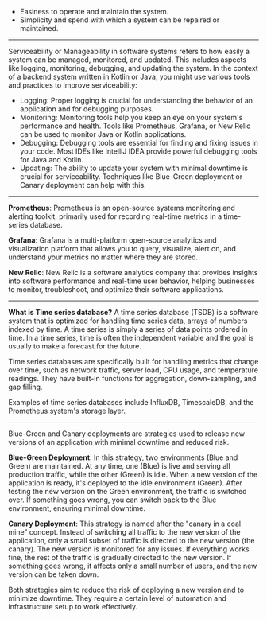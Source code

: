 
- Easiness to operate and maintain the system.
- Simplicity and spend with which a system can be repaired or maintained.

---
Serviceability or Manageability in software systems refers to how easily a system can be managed, monitored, and updated. 
This includes aspects like logging, monitoring, debugging, and updating the system.  In the context of a backend system written in Kotlin or Java, you might use various tools and practices to improve serviceability:  

- Logging: Proper logging is crucial for understanding the behavior of an application and for debugging purposes. 
- Monitoring: Monitoring tools help you keep an eye on your system's performance and health. Tools like Prometheus, Grafana, or New Relic can be used to monitor Java or Kotlin applications.  
- Debugging: Debugging tools are essential for finding and fixing issues in your code. Most IDEs like IntelliJ IDEA provide powerful debugging tools for Java and Kotlin.  
- Updating: The ability to update your system with minimal downtime is crucial for serviceability. Techniques like Blue-Green deployment or Canary deployment can help with this.


---


**Prometheus**: Prometheus is an open-source systems monitoring and alerting toolkit, primarily used for recording real-time metrics in a time-series database.

**Grafana**: Grafana is a multi-platform open-source analytics and visualization platform that allows you to query, visualize, alert on, and understand your metrics no matter where they are stored.

**New Relic**: New Relic is a software analytics company that provides insights into software performance and real-time user behavior, helping businesses to monitor, troubleshoot, and optimize their software applications.

----

**What is Time series database?**
A time series database (TSDB) is a software system that is optimized for handling time series data, arrays of numbers indexed by time. A time series is simply a series of data points ordered in time. In a time series, time is often the independent variable and the goal is usually to make a forecast for the future.

Time series databases are specifically built for handling metrics that change over time, such as network traffic, server load, CPU usage, and temperature readings. They have built-in functions for aggregation, down-sampling, and gap filling.

Examples of time series databases include InfluxDB, TimescaleDB, and the Prometheus system's storage layer.

---

Blue-Green and Canary deployments are strategies used to release new versions of an application with minimal downtime and reduced risk.

**Blue-Green Deployment**: In this strategy, two environments (Blue and Green) are maintained. At any time, one (Blue) is live and serving all production traffic, while the other (Green) is idle. When a new version of the application is ready, it's deployed to the idle environment (Green). After testing the new version on the Green environment, the traffic is switched over. If something goes wrong, you can switch back to the Blue environment, ensuring minimal downtime.

**Canary Deployment**: This strategy is named after the "canary in a coal mine" concept. Instead of switching all traffic to the new version of the application, only a small subset of traffic is directed to the new version (the canary). The new version is monitored for any issues. If everything works fine, the rest of the traffic is gradually directed to the new version. If something goes wrong, it affects only a small number of users, and the new version can be taken down.

Both strategies aim to reduce the risk of deploying a new version and to minimize downtime. They require a certain level of automation and infrastructure setup to work effectively.
